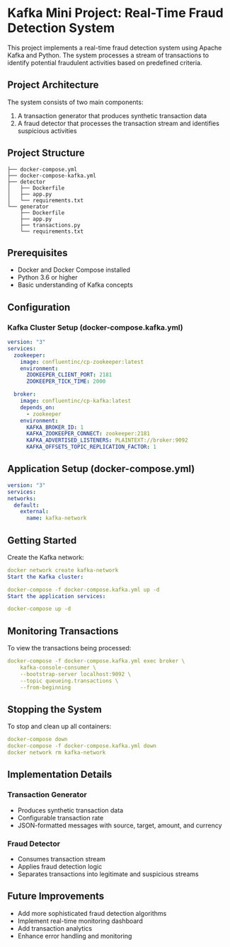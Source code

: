 # Kafka Mini Project: Real-Time Fraud Detection System

This project implements a real-time fraud detection system using Apache Kafka and Python. The system processes a stream of transactions to identify potential fraudulent activities based on predefined criteria.

## Project Architecture

The system consists of two main components:
1. A transaction generator that produces synthetic transaction data
2. A fraud detector that processes the transaction stream and identifies suspicious activities

## Project Structure
```
├── docker-compose.yml
├── docker-compose-kafka.yml
├── detector
│   ├── Dockerfile
│   ├── app.py
│   └── requirements.txt
└── generator
    ├── Dockerfile
    ├── app.py
    ├── transactions.py 
    └── requirements.txt
```

## Prerequisites

- Docker and Docker Compose installed
- Python 3.6 or higher
- Basic understanding of Kafka concepts

## Configuration

### Kafka Cluster Setup (docker-compose.kafka.yml)

```yaml
version: "3"
services:
  zookeeper:
    image: confluentinc/cp-zookeeper:latest
    environment:
      ZOOKEEPER_CLIENT_PORT: 2181
      ZOOKEEPER_TICK_TIME: 2000

  broker:
    image: confluentinc/cp-kafka:latest
    depends_on:
      - zookeeper
    environment:
      KAFKA_BROKER_ID: 1
      KAFKA_ZOOKEEPER_CONNECT: zookeeper:2181
      KAFKA_ADVERTISED_LISTENERS: PLAINTEXT://broker:9092
      KAFKA_OFFSETS_TOPIC_REPLICATION_FACTOR: 1
```

## Application Setup (docker-compose.yml)
```yaml
version: "3"
services:
networks:
  default:
    external:
      name: kafka-network
```

## Getting Started
Create the Kafka network:

```yaml
docker network create kafka-network
Start the Kafka cluster:

docker-compose -f docker-compose.kafka.yml up -d
Start the application services:

docker-compose up -d
```

## Monitoring Transactions
To view the transactions being processed:

```yaml
docker-compose -f docker-compose.kafka.yml exec broker \
    kafka-console-consumer \
    --bootstrap-server localhost:9092 \
    --topic queueing.transactions \
    --from-beginning
```

## Stopping the System
To stop and clean up all containers:

```yaml
docker-compose down
docker-compose -f docker-compose.kafka.yml down
docker network rm kafka-network
```

## Implementation Details

### Transaction Generator
- Produces synthetic transaction data
- Configurable transaction rate
- JSON-formatted messages with source, target, amount, and currency

### Fraud Detector
- Consumes transaction stream
- Applies fraud detection logic
- Separates transactions into legitimate and suspicious streams

## Future Improvements

- Add more sophisticated fraud detection algorithms
- Implement real-time monitoring dashboard
- Add transaction analytics
- Enhance error handling and monitoring


